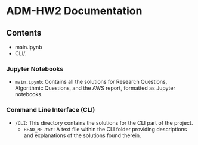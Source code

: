 
# ADM-HW2  Documentation

## Contents

* main.ipynb
* CLI/.


### Jupyter Notebooks

- `main.ipynb`: Contains all the solutions for Research Questions, Algorithmic Questions, and the AWS report, formatted as Jupyter notebooks.

### Command Line Interface (CLI)

- `/CLI`: This directory contains the solutions for the CLI part of the project.
  - `READ_ME.txt`: A text file within the CLI folder providing descriptions and explanations of the solutions found therein.

